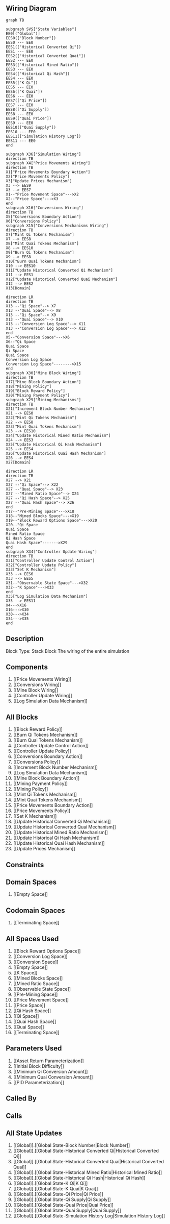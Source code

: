 ## Wiring Diagram

```mermaid
graph TB

subgraph SVS["State Variables"]
EE0[("Global")]
EES0(["Block Number"])
EES0 --- EE0
EES1(["Historical Converted Qi"])
EES1 --- EE0
EES2(["Historical Converted Quai"])
EES2 --- EE0
EES3(["Historical Mined Ratio"])
EES3 --- EE0
EES4(["Historical Qi Hash"])
EES4 --- EE0
EES5(["K Qi"])
EES5 --- EE0
EES6(["K Quai"])
EES6 --- EE0
EES7(["Qi Price"])
EES7 --- EE0
EES8(["Qi Supply"])
EES8 --- EE0
EES9(["Quai Price"])
EES9 --- EE0
EES10(["Quai Supply"])
EES10 --- EE0
EES11(["Simulation History Log"])
EES11 --- EE0
end

subgraph X36["Simulation Wiring"]
direction TB
subgraph X4["Price Movements Wiring"]
direction TB
X1["Price Movements Boundary Action"]
X2["Price Movements Policy"]
X3["Update Prices Mechanism"]
X3 --> EES9
X3 --> EES7
X1--"Price Movement Space"--->X2
X2--"Price Space"--->X3
end
subgraph X16["Conversions Wiring"]
direction TB
X5["Conversions Boundary Action"]
X6["Conversions Policy"]
subgraph X15["Conversions Mechanisms Wiring"]
direction TB
X7["Mint Qi Tokens Mechanism"]
X7 --> EES8
X8["Mint Quai Tokens Mechanism"]
X8 --> EES10
X9["Burn Qi Tokens Mechanism"]
X9 --> EES8
X10["Burn Quai Tokens Mechanism"]
X10 --> EES10
X11["Update Historical Converted Qi Mechanism"]
X11 --> EES1
X12["Update Historical Converted Quai Mechanism"]
X12 --> EES2
X13[Domain]

direction LR
direction TB
X13 --"Qi Space"--> X7
X13 --"Quai Space"--> X8
X13 --"Qi Space"--> X9
X13 --"Quai Space"--> X10
X13 --"Conversion Log Space"--> X11
X13 --"Conversion Log Space"--> X12
end
X5--"Conversion Space"--->X6
X6--"Qi Space
Quai Space
Qi Space
Quai Space
Conversion Log Space
Conversion Log Space"-------->X15
end
subgraph X30["Mine Block Wiring"]
direction TB
X17["Mine Block Boundary Action"]
X18["Mining Policy"]
X19["Block Reward Policy"]
X20["Mining Payment Policy"]
subgraph X29["Mining Mechanisms"]
direction TB
X21["Increment Block Number Mechanism"]
X21 --> EES0
X22["Mint Qi Tokens Mechanism"]
X22 --> EES8
X23["Mint Quai Tokens Mechanism"]
X23 --> EES10
X24["Update Historical Mined Ratio Mechanism"]
X24 --> EES3
X25["Update Historical Qi Hash Mechanism"]
X25 --> EES4
X26["Update Historical Quai Hash Mechanism"]
X26 --> EES4
X27[Domain]

direction LR
direction TB
X27 --> X21
X27 --"Qi Space"--> X22
X27 --"Quai Space"--> X23
X27 --"Mined Ratio Space"--> X24
X27 --"Qi Hash Space"--> X25
X27 --"Quai Hash Space"--> X26
end
X17--"Pre-Mining Space"--->X18
X18--"Mined Blocks Space"--->X19
X19--"Block Reward Options Space"--->X20
X20--"Qi Space
Quai Space
Mined Ratio Space
Qi Hash Space
Quai Hash Space"------->X29
end
subgraph X34["Controller Update Wiring"]
direction TB
X31["Controller Update Control Action"]
X32["Controller Update Policy"]
X33["Set K Mechanism"]
X33 --> EES6
X33 --> EES5
X31--"Observable State Space"--->X32
X32--"K Space"--->X33
end
X35["Log Simulation Data Mechanism"]
X35 --> EES11
X4--->X16
X16--->X30
X30--->X34
X34--->X35
end
```

## Description

Block Type: Stack Block
The wiring of the entire simulation
## Components
1. [[Price Movements Wiring]]
2. [[Conversions Wiring]]
3. [[Mine Block Wiring]]
4. [[Controller Update Wiring]]
5. [[Log Simulation Data Mechanism]]

## All Blocks
1. [[Block Reward Policy]]
2. [[Burn Qi Tokens Mechanism]]
3. [[Burn Quai Tokens Mechanism]]
4. [[Controller Update Control Action]]
5. [[Controller Update Policy]]
6. [[Conversions Boundary Action]]
7. [[Conversions Policy]]
8. [[Increment Block Number Mechanism]]
9. [[Log Simulation Data Mechanism]]
10. [[Mine Block Boundary Action]]
11. [[Mining Payment Policy]]
12. [[Mining Policy]]
13. [[Mint Qi Tokens Mechanism]]
14. [[Mint Quai Tokens Mechanism]]
15. [[Price Movements Boundary Action]]
16. [[Price Movements Policy]]
17. [[Set K Mechanism]]
18. [[Update Historical Converted Qi Mechanism]]
19. [[Update Historical Converted Quai Mechanism]]
20. [[Update Historical Mined Ratio Mechanism]]
21. [[Update Historical Qi Hash Mechanism]]
22. [[Update Historical Quai Hash Mechanism]]
23. [[Update Prices Mechanism]]

## Constraints

## Domain Spaces
1. [[Empty Space]]

## Codomain Spaces
1. [[Terminating Space]]

## All Spaces Used
1. [[Block Reward Options Space]]
2. [[Conversion Log Space]]
3. [[Conversion Space]]
4. [[Empty Space]]
5. [[K Space]]
6. [[Mined Blocks Space]]
7. [[Mined Ratio Space]]
8. [[Observable State Space]]
9. [[Pre-Mining Space]]
10. [[Price Movement Space]]
11. [[Price Space]]
12. [[Qi Hash Space]]
13. [[Qi Space]]
14. [[Quai Hash Space]]
15. [[Quai Space]]
16. [[Terminating Space]]

## Parameters Used
1. [[Asset Return Parameterization]]
2. [[Initial Block Difficulty]]
3. [[Minimum Qi Conversion Amount]]
4. [[Minimum Quai Conversion Amount]]
5. [[PID Parameterization]]

## Called By

## Calls

## All State Updates
1. [[Global]].[[Global State-Block Number|Block Number]]
2. [[Global]].[[Global State-Historical Converted Qi|Historical Converted Qi]]
3. [[Global]].[[Global State-Historical Converted Quai|Historical Converted Quai]]
4. [[Global]].[[Global State-Historical Mined Ratio|Historical Mined Ratio]]
5. [[Global]].[[Global State-Historical Qi Hash|Historical Qi Hash]]
6. [[Global]].[[Global State-K Qi|K Qi]]
7. [[Global]].[[Global State-K Quai|K Quai]]
8. [[Global]].[[Global State-Qi Price|Qi Price]]
9. [[Global]].[[Global State-Qi Supply|Qi Supply]]
10. [[Global]].[[Global State-Quai Price|Quai Price]]
11. [[Global]].[[Global State-Quai Supply|Quai Supply]]
12. [[Global]].[[Global State-Simulation History Log|Simulation History Log]]

